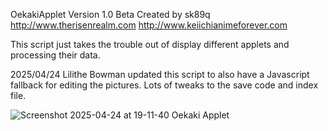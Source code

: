 OekakiApplet
Version 1.0 Beta
Created by sk89q
http://www.therisenrealm.com
http://www.keiichianimeforever.com

This script just takes the trouble out of display different applets and processing their data.

2025/04/24 Lilithe Bowman updated this script to also have a Javascript fallback for editing the pictures. Lots of tweaks to the save code and index file.


![Screenshot 2025-04-24 at 19-11-40 Oekaki Applet](https://github.com/user-attachments/assets/a705dbce-efd5-4c05-82f7-eb4ff8463fbf)
